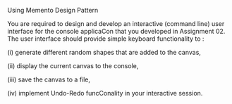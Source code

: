 Using Memento Design Pattern

You	are	required	to	design	and	develop	an	interactive	(command	line)	user	interface	for	the	console	applicaCon	that	you	developed	in	Assignment	02.	The	user	interface	should	provide	simple	keyboard	functionality	 to	:

(i)	 generate	 different	 random	 shapes	 that	are	added	 to	 the	 canvas,	 

(ii)	 display	 the	current	canvas	to	the	console,	

(iii)	save	the	canvas	to	a	file,	

(iv)	implement	Undo-Redo	funcConality	in	your	interactive	session.		
